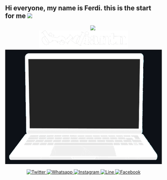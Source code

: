 <h2>Hi everyone, my name is Ferdi. this is the start for me  <img src="https://media.giphy.com/media/12oufCB0MyZ1Go/giphy.gif" width="50"></h2>
<img align='right' src="https://media.giphy.com/media/W1QXWwnYSkKo2w6gFB/giphy.gif" width="230">


<p align="center">
<img src="https://github.com/dferdiantn/dferdiantn/blob/main/ferwt.gif">
  <br>
  <img src="https://github.com/dferdiantn/dferdiantn/blob/main/fer.gif">
</p>

<p align="center">
  <a href="https://twitter.com/dferdiantn" target="_blank">
    <img src="https://img.shields.io/badge/twitter-%231DA1F2.svg?&style=for-the-badge&logo=twitter&logoColor=white&color=071A2C" alt="Twitter"/>
  </a>
  <a href="https://api.whatsapp.com/send?phone=6282123618826&text=Haii%20saya%20melihat%20anda%20melalui%20Github%20anda." target="_blank">
    <img src="https://img.shields.io/badge/whatsapp-%230077B5.svg?&style=for-the-badge&logo=whatsapp&logoColor=white&color=071A2C" alt="Whatsapp"/>
  </a>
  <a href="https://instagram.com/dferdiantn" target="_blank">
    <img src="https://img.shields.io/badge/instagram-%23E4405F.svg?&style=for-the-badge&logo=instagram&logoColor=white&color=071A2C" alt="Instagram"/>
  </a>
  <a href="https://line.me/ti/p/ANit55v4-h" target="_blank">
    <img src="https://img.shields.io/badge/line-%2312100E.svg?&style=for-the-badge&logo=line&logoColor=white&color=071A2C" alt="Line"/>
  </a>
  <a href="https://www.facebook.com/dwi.ferdiantono" target="_blank">
    <img src="https://img.shields.io/badge/facebook-%231877F2.svg?&style=for-the-badge&logo=facebook&logoColor=white&color=071A2C" alt="Facebook"/>
  </a>
</p>
